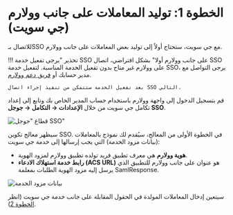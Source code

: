 [img-gsuite-sso-provider-wl]:   ../../../../images/admin-guides/configuration-guides/sso/gsuite/gsuite-sso-provider-wl.png
[img-sp-metadata]:              ../../../../images/admin-guides/configuration-guides/sso/gsuite/sp-metadata.png

[doc-setup-idp]:                setup-idp.md

#   الخطوة 1: توليد المعاملات على جانب وولارم (جي سويت)

للاتصال بـSSO مع جي سويت، ستحتاج أولاً إلى توليد بعض المعاملات على جانب وولارم.

!!! تحذير "يرجى تفعيل خدمة SSO على جانب وولارم أولا"
    بشكل افتراضي، اتصال SSO على وولارم غير متاح بدون تفعيل الخدمة المناسبة. لتفعيل خدمة SSO، يرجى التواصل مع مدير حسابك أو [فريق دعم وولارم](mailto:support@wallarm.com).

    بعد تفعيل الخدمة ستتمكن من تنفيذ إجراء اتصال SSO التالي.

قم بتسجيل الدخول إلى واجهة وولارم باستخدام حساب المدير الخاص بك وتابع إلى إعداد تكامل جي سويت من خلال **الإعدادات → التكامل → جوجل SSO**.

![قطاع "جوجل SSO"][img-gsuite-sso-provider-wl]

سيظهر معالج تكوين SSO. في الخطوة الأولى من المعالج، سيُقدم لك نموذج بالمعاملات (بيانات مزود الخدمة) التي يجب إرسالها إلى خدمة جي سويت:
*   **هوية وولارم** هي معرف تطبيق فريد تولده تطبيق وولارم لمزود الهوية.
*   **رابط خدمة استهلاك الادعاء (ACS URL)** هو عنوان على جانب وولارم للتطبيق الذي يرسل إليه مزود الهوية الطلبات بمعلمة SamlResponse.

![بيانات مزود الخدمة][img-sp-metadata]

سيتعين إدخال المعاملات المولدة في الحقول المقابلة على جانب خدمة جي سويت (انظر [الخطوة 2][doc-setup-idp]).